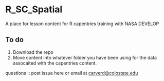 # R_SC_Spatial
A place for lesson content for R capentries training with NASA DEVELOP 


## To do 
1. Download the repo 
2. Move content into whatever folder you have been using for the data assocaited with the capentries content. 

questions :: post issue here or email at carverd@colostate.edu
